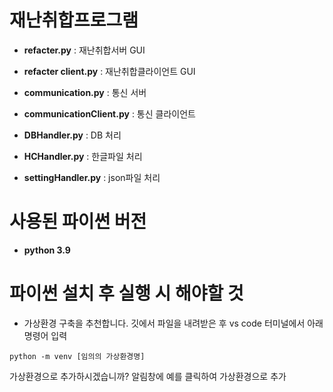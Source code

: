 # 재난취합프로그램

* **refacter.py** : 재난취합서버 GUI

* **refacter client.py** : 재난취합클라이언트 GUI

* **communication.py** : 통신 서버

* **communicationClient.py** : 통신 클라이언트

* **DBHandler.py** : DB 처리

* **HCHandler.py** : 한글파일 처리

* **settingHandler.py** : json파일 처리

# 사용된 파이썬 버전

* **python 3.9**

# 파이썬 설치 후 실행 시 해야할 것

* 가상환경 구축을 추천합니다.
깃에서 파일을 내려받은 후 vs code 터미널에서 아래 명령어 입력 
```
python -m venv [임의의 가상환경명]
```
가상환경으로 추가하시겠습니까? 알림창에 예를 클릭하여 가상환경으로 추가

